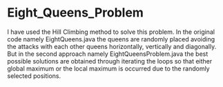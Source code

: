 # Eight_Queens_Problem

I have used the Hill Climbing method to solve this problem.
In the original code namely EightQueens.java the queens are randomly placed avoiding the attacks with each other queens horizontally, vertically and diagonally.
But in the second approach namely EightQueensProblem.java the best possible solutions are obtained through iterating the loops so that either global maximum or the local maximum is occurred due to the randomly selected positions.
